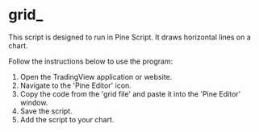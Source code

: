 # grid_
This script is designed to run in Pine Script. It draws horizontal lines on a chart.

Follow the instructions below to use the program:

1. Open the TradingView application or website.
2. Navigate to the 'Pine Editor' icon.
3. Copy the code from the 'grid file' and paste it into the 'Pine Editor' window.
4. Save the script.
5. Add the script to your chart.
